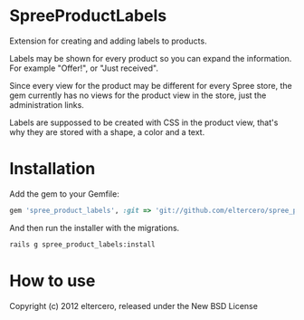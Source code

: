 SpreeProductLabels
==================

Extension for creating and adding labels to products.

Labels may be shown for every product so you can expand the information. For example "Offer!", or "Just received".

Since every view for the product may be different for every Spree store, the gem currently has no views for the product view in the store, just the administration links.

Labels are suppossed to be created with CSS in the product view, that's why they are stored with a shape, a color and a text.

Installation
============

Add the gem to your Gemfile:

```ruby
gem 'spree_product_labels', :git => 'git://github.com/eltercero/spree_product_labels'
```

And then run the installer with the migrations.

```bash
rails g spree_product_labels:install
```

How to use
==========


Copyright (c) 2012 eltercero, released under the New BSD License
